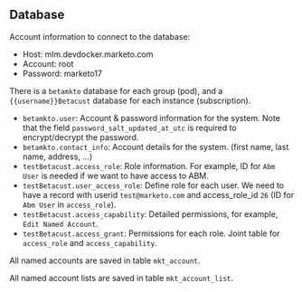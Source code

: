 ## Database

Account information to connect to the database:

* Host: mlm.devdocker.marketo.com
* Account: root
* Password: marketo17

There is a `betamkto` database for each group (pod), and a `{{username}}Betacust` database for each instance (subscription).

* `betamkto.user`: Account & password information for the system. Note that the field `password_salt_updated_at_utc` is required to encrypt/decrypt the password.
* `betamkto.contact_info`: Account details for the system. (first name, last name, address, ...)
* `testBetacust.access_role`: Role information. For example, ID for `Abm User` is needed if we want to have access to ABM.
* `testBetacust.user_access_role`: Define role for each user. We need to have a record with userid `test@marketo.com` and access_role_id `26` (ID for `Abm User` in `access_role`).
* `testBetacust.access_capability`: Detailed permissions, for example, `Edit Named Account`.
* `testBetacust.access_grant`: Permissions for each role. Joint table for `access_role` and `access_capability`.


All named accounts are saved in table `mkt_account`.

All named account lists are saved in table `mkt_account_list`.
